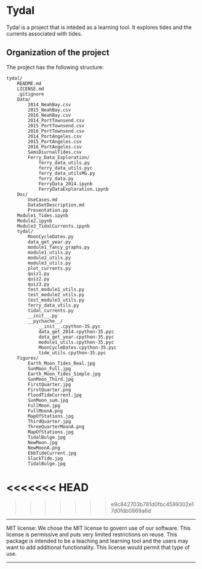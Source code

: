 # Tydal

Tydal is a project that is inteded as a learning tool.  It
explores tides and the currents associated with tides.

## Organization of the project
The project has the following structure:

	tydal/
		README.md
		LICENSE.md
		.gitignore
		Data/
			2014_NeahBay.csv
			2015_NeahBay.csv
			2016_NeahBay.csv
			2014_PortTownsend.csv
			2015_PortTownsend.csv
			2016_PortTownsend.csv
			2014_PortAngeles.csv
			2015_PortAngeles.csv
			2016_PortAngeles.csv
			SemiDiurnalTides.csv
            Ferry_Data_Exploration/
                ferry_data_utils.py
                ferry_data_utils.pyc
                ferry_data_utilsMG.py
                ferry_data.py
                FerryData_2014.ipynb
                FerryDataExploration.ipynb
		Doc/
			UseCases.md
			DataSetDescription.md
			Presentation.pp
		Module1_Tides.ipynb
		Module2.ipynb
		Module3_TidalCurrents.ipynb
		tydal/
			MoonCycleDates.py
			data_get_year.py
            module1_fancy_graphs.py
			module1_utils.py
			module2_utils.py
			module3_utils.py
            plot_currents.py
            quiz1.py
            quiz2.py
            quiz3.py
			test_module1_utils.py
			test_module2_utils.py
			test_module3_utils.py
			ferry_data_utils.py
            tidal_currents.py
			__init__.py
            __pychache__/
                __init__.cpython-35.pyc
                data_get_2014.cpython-35.pyc
                data_get_year.cpython-35.pyc
                module1_utils.cpython-35.pyc
                MoonCycleDates.cpython-35.pyc
                tide_utils.cpython-35.pyc
		Figures/
			Earth_Moon_Tides_Real.jpg
			SunMoon_Full.jpg
			Earth_Moon_Tides_Simple.jpg
			SunMoon_Third.jpg
			FirstQuarter.jpg
            FirstQuarter.png
            FloodTideCurrent.jpg
			SunMoon_sum.jpg
			FullMoon.jpg
			FullMoonA.png
            MapOfStations.jpg
            ThirdQuarter.jpg
            ThreeQuarterMoonA.png
			MapOfStations.jpg
			TidalBulge.jpg
			NewMoon.jpg
            NewMoonA.png
            EbbTideCurrent.jpg
            SlackTide.jpg
            TidalBulge.jpg
            
<<<<<<< HEAD
=======

>>>>>>> e9c842703b781d0fbc4599302e17d0fdb0869a6d


******************************************************************************
MIT license:
We chose the MIT license to govern use of our software.  This license is
permissive and puts very limited restrictions on reuse.  This package is
intended to be a teaching and learning tool and the users may want to add
additional functionality.  This license would permit that type of use.
******************************************************************************
